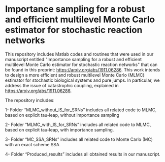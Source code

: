 # Importance sampling for a robust and efficient multilevel Monte Carlo estimator for stochastic reaction networks


This repository includes Matlab codes and routines that were used in our manuscript entitled "Importance sampling for a robust and efficient multilevel Monte Carlo estimator for stochastic reaction networks" that can be found in this preprint: https://arxiv.org/abs/1911.06286. This work intends to design a more efficient and robust multilevel Monte Carlo (MLMC) estimator for stochastic biological systems and pure jumps. In particular, we address the issue of catastrophic coupling, explained in https://arxiv.org/abs/1911.06286.

The repository includes:

1- Folder “MLMC_without_IS_for_SRNs” includes all related code to MLMC, based on explicit tau-leap, without importance sampling

2- Folder “MLMC_with_IS_for_SRNs” includes all related code to MLMC, based on explicit tau-leap, with importance sampling.

3- Folder “MC_SSA_SRNs” includes all related code to Monte Carlo (MC) with an exact scheme SSA.

4- Folder “Produced_results” includes all obtained results in our manuscript.
